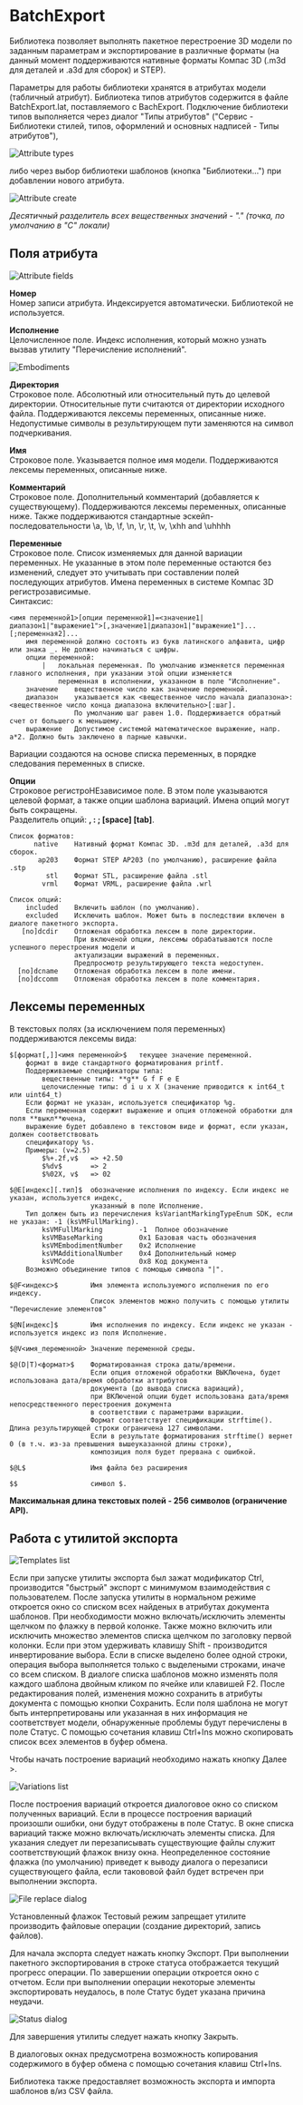 ﻿# BatchExport

Библиотека позволяет выполнять пакетное перестроение 3D модели по заданным параметрам
и экспортирование в различные форматы (на данный момент поддерживаются нативные
форматы Компас 3D (.m3d для деталей и .a3d для сборок) и STEP).

Параметры для работы библиотеки хранятся в атрибутах модели (табличный атрибут).
Библиотека типов атрибутов содержится в файле BatchExport.lat, поставляемого с BachExport.
Подключение библиотеки типов выполняется через диалог "Типы атрибутов"
("Сервис - Библиотеки стилей, типов, оформлений и основных надписей - Типы атрибутов"),

![Attribute types](be1.png "Attribute types")

либо через выбор библиотеки шаблонов (кнопка "Библиотеки...") при добавлении нового атрибута.

![Attribute create](be2.png "Attribute create")

*Десятичный разделитель всех вещественных значений - "." (точка, по умолчанию в "C" локали)*

## Поля атрибута

![Attribute fields](be3.png "Attribute fields")

**Номер**  
Номер записи атрибута. Индексируется автоматически. Библиотекой не используется.

**Исполнение**  
Целочисленное поле. Индекс исполнения, который можно узнать вызвав утилиту "Перечисление исполнений".  

![Embodiments](be4.png "Embodiments")

**Директория**  
Строковое поле. Абсолютный или относительный путь до целевой директории.
Относительные пути считаются от директории исходного файла. Поддерживаются лексемы переменных, описанные ниже.
Недопустимые символы в результирующем пути заменяются на символ подчеркивания.

**Имя**  
Строковое поле. Указывается полное имя модели. Поддерживаются лексемы переменных, описанные ниже.

**Комментарий**  
Строковое поле. Дополнительный комментарий (добавляется к существующему).
Поддерживаются лексемы переменных, описанные ниже.
Также поддерживаются стандартные эскейп-последовательности \a, \b, \f, \n, \r, \t, \v, \xhh and \uhhhh

**Переменные**  
Строковое поле. Список изменяемых для данной вариации переменных.
Не указанные в этом поле переменные остаются без изменений, следует это учитывать при составлении полей
последующих атрибутов. Имена переменных в системе Компас 3D регистрозависимые.  
Синтаксис:  
```
<имя переменной1>[опции переменной1]=<значение1|диапазон1|"выражение1">[,значение1|диапазон1|"выражение1"]...[;переменная2]...
	имя переменной должно состоять из букв латинского алфавита, цифр или знака _. Не должно начинаться с цифры.
	опции переменной:
		|	локальная переменная. По умолчанию изменяется переменная главного исполнения, при указании этой опции изменяется
			переменная в исполнении, указанном в поле "Исполнение".
	значение	вещественное число как значение переменной.
	диапазон	указывается как <вещественное число начала диапазона>:<вещественное число конца диапазона включительно>[:шаг].
				По умолчанию шаг равен 1.0. Поддерживается обратный счет от большего к меньшему.
	выражение	Допустимое системой математическое выражение, напр. a*2. Должно быть заключено в парные кавычки.
```
Вариации создаются на основе списка переменных, в порядке следования переменных в списке.

**Опции**  
Строковое регистроНЕзависимое поле. В этом поле указываются целевой формат, а также опции шаблона вариаций. Имена опций могут быть сокращены.  
Разделитель опций: **, : ; [space] [tab]**.  
```
Список форматов:
      native	Нативный формат Компас 3D. .m3d для деталей, .a3d для сборок.
       ap203	Формат STEP AP203 (по умолчанию), расширение файла .stp
         stl	Формат STL, расширение файла .stl
        vrml	Формат VRML, расширение файла .wrl

Список опций:
    included	Включить шаблон (по умолчанию).
    excluded	Исключить шаблон. Может быть в последствии включен в диалоге пакетного экспорта.
   [no]dcdir	Отложеная обработка лексем в поле директории.
				При включеной опции, лексемы обрабатываются после успешного перестроения модели и
				актуализации выражений в переменных.
				Предпросмотр результирующего текста недоступен.
  [no]dcname	Отложеная обработка лексем в поле имени.
  [no]dccomm	Отложеная обработка лексем в поле комментария.
```

## Лексемы переменных
В текстовых полях (за исключением поля переменных) поддерживаются лексемы вида: 

```
$[формат[,]]<имя переменной>$	текущее значение переменной. 
	формат в виде стандартного форматирования printf.
	Поддерживаемые спецификаторы типа:
		вещественные типы: **g** G f F e E
		целочисленные типы: d i u x X (значение приводится к int64_t или uint64_t)
	Если формат не указан, используется спецификатор %g.
	Если переменная содержит выражение и опция отложеной обработки для поля **выкл**ючена,
	выражение будет добавлено в текстовом виде и формат, если указан, должен соответствовать
	спецификатору %s.
	Примеры: (v=2.5)
		$%+.2f,v$	=> +2.50
		$%dv$		=> 2
		$%02X, v$	=> 02

$@E[индекс][.тип]$	обозначение исполнения по индексу. Если индекс не указан, используется индекс,
					указанный в поле Исполнение.
	Тип должен быть из перечисления ksVariantMarkingTypeEnum SDK, если не указан: -1 (ksVMFullMarking).
		ksVMFullMarking			-1	Полное обозначение
		ksVMBaseMarking			0x1	Базовая часть обозначения
		ksVMEmbodimentNumber	0x2	Исполнение
		ksVMAdditionalNumber	0x4	Дополнительный номер
		ksVMCode				0x8	Код документа
	Возможно объединение типов с помощью символа "|".

$@F<индекс>$		Имя элемента используемого исполнения по его индексу.
					Список элементов можно получить с помощью утилиты "Перечисление элементов"  

$@N[индекс]$		Имя исполнения по индексу. Если индекс не указан - используется индекс из поля Исполнение.

$@V<имя_переменной>	Значение переменной среды.

$@(D|T)<формат>$	Форматированная строка даты/времени.
					Если опция отложеной обработки ВЫКЛючена, будет использована дата/время обработки аттрибутов
					документа (до вывода списка вариаций),
					при ВКЛюченой опции будет использована дата/время непосредственного перестроения документа
					в соответствии с параметрами вариации.
					Формат соответствует спецификации strftime(). Длина результирующей строки ограничена 127 символами.
					Если в результате форматирования strftime() вернет 0 (в т.ч. из-за превышения вышеуказанной длины строки),
					композиция поля будет прервана с ошибкой.

$@L$				Имя файла без расширения

$$					символ $.
```
**Максимальная длина текстовых полей - 256 символов (ограничение API).**

## Работа с утилитой экспорта
![Templates list](be6.png "Templates list")

Если при запуске утилиты экспорта был зажат модификатор Ctrl, производится "быстрый" экспорт
с минимумом взаимодействия с пользователем.
После запуска утилиты в нормальном режиме откроется окно со списком всех найденых в атрибутах документа
шаблонов. При необходимости можно включать/исключить элементы щелчком по флажку в первой колонке.
Также можно включить или исключить множество элементов списка щелчком по заголовку первой колонки.
Если при этом удерживать клавишу Shift - производится инвертирование выбора.
Если в списке выделено более одной строки, операция выбора выполняется только с выделеными строками,
иначе со всем списком.
В диалоге списка шаблонов можно изменять поля каждого шаблона двойным кликом по ячейке или клавишей F2.
После редактирования полей, изменения можно сохранить в атрибуты документа с помощью кнопки Сохранить.
Если поля шаблона не могут быть интерпретированы или указанная в них информация не соответствует модели,
обнаруженные проблемы будут перечислены в поле Статус.
С помощью сочетания клавиш Ctrl+Ins можно скопировать список всех элементов в буфер обмена.

Чтобы начать построение вариаций необходимо нажать кнопку Далее >.

![Variations list](be7.png "Variations list")

После построения вариаций откроется диалоговое окно со списком полученных вариаций.
Если в процессе построения вариаций произошли ошибки, они будут отображены в поле Статус.
В окне списка вариаций также можно включать/исключать элементы списка.
Для указания следует ли перезаписывать существующие файлы служит соответствующий флажок внизу окна.
Неопределенное состояние флажка (по умолчанию) приведет к выводу диалога о перезаписи существующего файла,
если такововой файл будет встречен при выполнении экспорта.

![File replace dialog](be8.png "File replace dialog")

Установленный флажок Тестовый режим запрещает утилите производить файловые операции (создание директорий, запись файлов).

Для начала экспорта следует нажать кнопку Экспорт.
При выполнении пакетного экспортирования в строке статуса отображается текущий прогресс операции.
По завершении операции откроется окно с отчетом.
Если при выполнении операции некоторые элементы экспортировать неудалось, в поле Статус будет указана причина неудачи.

![Status dialog](be9.png "Status dialog")

Для завершения утилиты следует нажать кнопку Закрыть.

В диалоговых окнах предусмотрена возможность копирования содержимого в буфер обмена с помощью сочетания клавиш Ctrl+Ins.

Библиотека также предоставляет возможность экспорта и импорта шаблонов в/из CSV файла.
